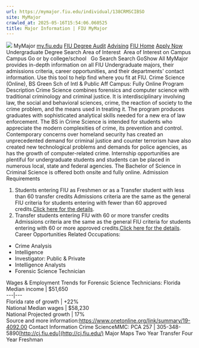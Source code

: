 ```yaml
---
url: https://mymajor.fiu.edu/individual/138CRMSCIBSO
site: MyMajor
crawled_at: 2025-05-16T15:54:06.060525
title: Major Information | FIU MyMajor
---
```


![](https://mymajor.fiu.edu/assets/logo-T4VPR2BI.png)
MyMajor
[my.fiu.edu](https://my.fiu.edu/)
[FIU Degree Audit](https://dasa.fiu.edu/all-departments/advising/panther-success-hub/panther-degree-audit/)
[Advising](https://advising.fiu.edu)
[FIU Home](https://www.fiu.edu/)
[Apply Now](https://admissions.fiu.edu/)
Undergraduate Degree Search
Area of Interest
​
Area of Interest
on
Campus
​
Campus
Go
or by college/school
​
​
Go
Search
Search
GoShow All
MyMajor provides in-depth information on all FIU Undergraduate majors, their admissions criteria, career opportunities, and their departments' contact information. Use this tool to help find where you fit at FIU.
Crime Science (Online),
BS
Green Sch of Intl & Public Aff
Campus:
Fully Online
Program Description
Crime Science combines forensics and computer science with traditional criminology and criminal justice. It is interdisciplinary involving law, the social and behavioral sciences, crime, the reaction of society to the crime problem, and the means used in treating it. The program produces graduates with sophisticated analytical skills needed for a new era of law enforcement.
The BS in Crime Science is intended for students who appreciate the modern complexities of crime, its prevention and control. Contemporary concerns over homeland security has created an unprecedented demand for criminal justice and counter terrorism have also created new technological problems and demands for police agencies, as has the growth of computer-related crime. Internship opportunities are plentiful for undergraduate students and students can be placed in numerous local, state and federal agencies. The Bachelor of Science in Criminal Science is offered both onsite and fully online.
Admission Requirements
1. Students entering FIU as Freshmen or as a Transfer student with less than 60 transfer credits
Admissions criteria are the same as the general FIU criteria for students entering with fewer than 60 approved credits.[Click here for the details](http://admissions.fiu.edu/apply/freshman/).
2. Transfer students entering FIU with 60 or more transfer credits
Admissions criteria are the same as the general FIU criteria for students entering with 60 or more approved credits.[Click here for the details](http://admissions.fiu.edu/apply/transfer/).
Career Opportunities
Related Occupations:
  * Crime Analysis
  * Intelligence
  * Investigator: Public & Private
  * Intelligence Analysts
  * Forensic Science Technician


Wages & Employment Trends for Forensic Science Technicians:
Florida Median income | $51,650  
---|---  
Florida rate of growth | +22%  
National Median wages | $58,230  
National Projected growth | 17%  
Source and more information:<https://www.onetonline.org/link/summary/19-4092.00>
Contact Information
Crime ScienceMMC: PCA 257 | 305-348-5890[http://cj.fiu.edu](http://cj.fiu.edu/)
Major Maps
Two Year Transfer
Four Year Freshman
